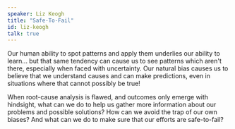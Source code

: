 ```yaml
---
speaker: Liz Keogh
title: "Safe-To-Fail"
id: liz-keogh
talk: true
---
```

Our human ability to spot patterns and apply them underlies our ability to learn... but that same tendency can cause us to see patterns which aren't there, especially when faced with uncertainty. Our natural bias causes us to believe that we understand causes and can make predictions, even in situations where that cannot possibly be true!

When root-cause analysis is flawed, and outcomes only emerge with hindsight, what can we do to help us gather more information about our problems and possible solutions? How can we avoid the trap of our own biases? And what can we do to make sure that our efforts are safe-to-fail?
